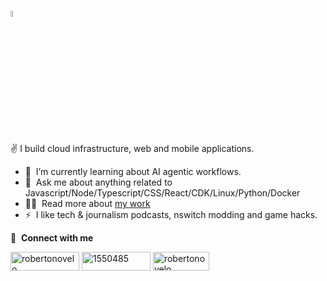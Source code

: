 ### <a href="https://rnovelo.com/"><img src="https://media.giphy.com/media/hvRJCLFzcasrR4ia7z/giphy.gif" width="5%"></a>

✌️ I build cloud infrastructure, web and mobile applications.

- 🌱 &nbsp;I’m currently learning about AI agentic workflows.
- 💬 &nbsp;Ask me about anything related to Javascript/Node/Typescript/CSS/React/CDK/Linux/Python/Docker
- 👨‍💻 &nbsp;Read more about [my work](https://rnovelo.com)
- ⚡ &nbsp;I like tech & journalism podcasts, nswitch modding and game hacks.

🔗 &nbsp;**Connect with me**

<p align="left">
<a href="https://www.linkedin.com/in/robertonovelo" target="_blank"><img align="center" src="https://img.shields.io/badge/LinkedIn-0077B5?style=for-the-badge&logo=linkedin&logoColor=white" alt="robertonovelo" height="30" width="110" /></a>
<a href="https://stackoverflow.com/users/1550485/robertonovelo" target="_blank"><img align="center" src="https://img.shields.io/badge/Stack%20Overflow-F58025?style=for-the-badge&logo=Stack%20Overflow&logoColor=white" alt="1550485" height="30" width="110" /></a>
<a href="https://dev.to/robertonovelo" target="_blank"><img align="center" src="https://img.shields.io/badge/dev.to-0A0A0A?style=for-the-badge&logo=devdotto&logoColor=white" alt="robertonovelo" height="30" width="90" /></a>
